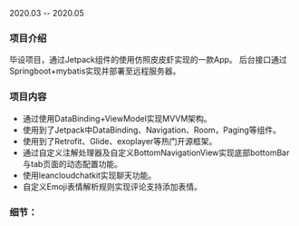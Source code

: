 2020.03 -- 2020.05

### 项目介绍
毕设项目，通过Jetpack组件的使用仿照皮皮虾实现的一款App。
后台接口通过Springboot+mybatis实现并部署至远程服务器。
### 项目内容
* 通过使用DataBinding+ViewModel实现MVVM架构。
* 使用到了Jetpack中DataBinding、Navigation、Room，Paging等组件。
* 使用到了Retrofit、Glide、exoplayer等热门开源框架。
* 通过自定义注解处理器及自定义BottomNavigationView实现底部bottomBar与tab页面的动态配置功能。
* 使用leancloudchatkit实现聊天功能。
* 自定义Emoji表情解析规则实现评论支持添加表情。

### 细节：
